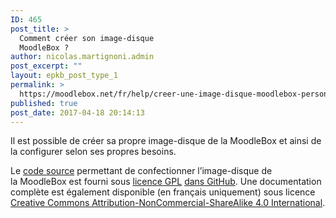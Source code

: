 ```yaml
---
ID: 465
post_title: >
  Comment créer son image-disque
  MoodleBox ?
author: nicolas.martignoni.admin
post_excerpt: ""
layout: epkb_post_type_1
permalink: >
  https://moodlebox.net/fr/help/creer-une-image-disque-moodlebox-personnalisee/
published: true
post_date: 2017-04-18 20:14:13
---
```

Il est possible de créer sa propre image-disque de la MoodleBox et ainsi de la configurer selon ses propres besoins.

Le <a href="https://github.com/martignoni/make-moodlebox" target="_blank">code source</a> permettant de confectionner l’image-disque de la MoodleBox est fourni sous <a href="https://www.gnu.org/licenses/gpl-3.0.fr.html" target="_blank">licence GPL</a> <a href="https://github.com/martignoni/make-moodlebox" target="_blank">dans GitHub</a>. Une documentation complète est également disponible (en français uniquement) sous licence <a href="https://creativecommons.org/licenses/by-nc-sa/4.0/" target="_blank">Creative Commons Attribution-NonCommercial-ShareAlike 4.0 International</a>.
